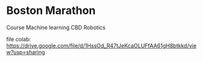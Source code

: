# Boston Marathon
Course Machine learning CBD Robotics

file colab: https://drive.google.com/file/d/1HssOd_R47tJeKcaOLUFfAA61gH8btkkd/view?usp=sharing
